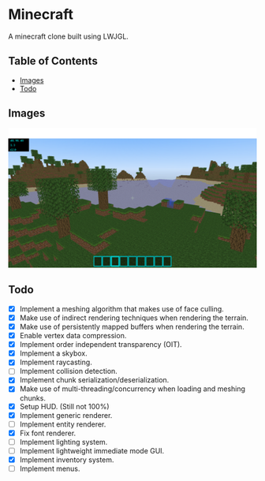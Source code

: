 # Minecraft

A minecraft clone built using LWJGL.

## Table of Contents

- [Images](#images)
- [Todo](#todo)

## Images

![image0](docs/image0.png)

## Todo

- [x] Implement a meshing algorithm that makes use of face culling.
- [x] Make use of indirect rendering techniques when rendering the terrain.
- [x] Make use of persistently mapped buffers when rendering the terrain.
- [x] Enable vertex data compression.
- [x] Implement order independent transparency (OIT). 
- [x] Implement a skybox.
- [x] Implement raycasting.
- [ ] Implement collision detection.
- [x] Implement chunk serialization/deserialization.
- [x] Make use of multi-threading/concurrency when loading and meshing chunks.
- [x] Setup HUD. (Still not 100%)
- [x] Implement generic renderer.
- [ ] Implement entity renderer.
- [x] Fix font renderer.
- [ ] Implement lighting system.
- [ ] Implement lightweight immediate mode GUI.
- [x] Implement inventory system.
- [ ] Implement menus.
